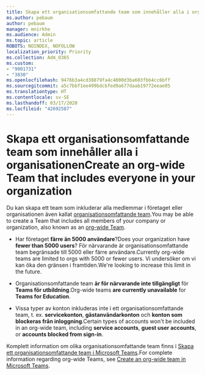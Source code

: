 ```yaml
---
title: Skapa ett organisationsomfattande team som innehåller alla i organisationen
ms.author: pebaum
author: pebaum
manager: mnirkhe
ms.audience: Admin
ms.topic: article
ROBOTS: NOINDEX, NOFOLLOW
localization_priority: Priority
ms.collection: Adm_O365
ms.custom:
- "9001731"
- "3830"
ms.openlocfilehash: 9476b3a4cd38879fa4c4000d3ba603fbb4cc6bff
ms.sourcegitcommit: a5c7bbf1ee499bdcbfed9a677daab19772eeae05
ms.translationtype: HT
ms.contentlocale: sv-SE
ms.lasthandoff: 03/17/2020
ms.locfileid: "42692587"
---
```

# <a name="create-an-org-wide-team-that-includes-everyone-in-your-organization"></a><span data-ttu-id="04858-102">Skapa ett organisationsomfattande team som innehåller alla i organisationen</span><span class="sxs-lookup"><span data-stu-id="04858-102">Create an org-wide Team that includes everyone in your organization</span></span>

<span data-ttu-id="04858-103">Du kan skapa ett team som inkluderar alla medlemmar i företaget eller organisationen även kallat [organisationsomfattande team](https://docs.microsoft.com/microsoftteams/create-an-org-wide-team).</span><span class="sxs-lookup"><span data-stu-id="04858-103">You may be able to create a Team that includes all members of your company or organization, also known as an [org-wide Team](https://docs.microsoft.com/microsoftteams/create-an-org-wide-team).</span></span>

- <span data-ttu-id="04858-104">Har företaget **färre än 5000 användare**?</span><span class="sxs-lookup"><span data-stu-id="04858-104">Does your organization have **fewer than 5000 users**?</span></span> <span data-ttu-id="04858-105">För närvarande är organisationsomfattande team begränsade till 5000 eller färre användare.</span><span class="sxs-lookup"><span data-stu-id="04858-105">Currently org-wide teams are limited to orgs with 5000 or fewer users.</span></span> <span data-ttu-id="04858-106">Vi undersöker om vi kan öka den gränsen i framtiden.</span><span class="sxs-lookup"><span data-stu-id="04858-106">We're looking to increase this limit in the future.</span></span>

- <span data-ttu-id="04858-107">Organisationsomfattande team **är för närvarande inte tillgängligt** för **Teams för utbildning**.</span><span class="sxs-lookup"><span data-stu-id="04858-107">Org-wide teams **are currently unavailable** for **Teams for Education**.</span></span>

- <span data-ttu-id="04858-108">Vissa typer av konton inkluderas inte i ett organisationsomfattande team, t. ex. **servicekonton**, **gästanvändarkonton** och **konton som blockeras från inloggning**.</span><span class="sxs-lookup"><span data-stu-id="04858-108">Certain types of accounts won't be included in an org-wide team, including **service accounts**, **guest user accounts**, or **accounts blocked from sign-in**.</span></span>

<span data-ttu-id="04858-109">Komplett information om olika organisationsomfattande team finns i [Skapa ett organisationsomfattande team i Microsoft Teams](https://docs.microsoft.com/microsoftteams/create-an-org-wide-team).</span><span class="sxs-lookup"><span data-stu-id="04858-109">For complete information regarding org-wide Teams, see [Create an org-wide team in Microsoft Teams](https://docs.microsoft.com/microsoftteams/create-an-org-wide-team).</span></span> 
